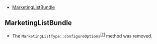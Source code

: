 - [MarketingListBundle](#marketinglistbundle)

MarketingListBundle
-------------------
* The `MarketingListType::configureOptions`<sup>[[?]](https://github.com/oroinc/OroCRMMarketingBundle/tree/2.5.0/src/Oro/Bundle/MarketingListBundle/Form/Type/MarketingListType.php#L82 "Oro\Bundle\MarketingListBundle\Form\Type\MarketingListType::configureOptions")</sup> method was removed.

